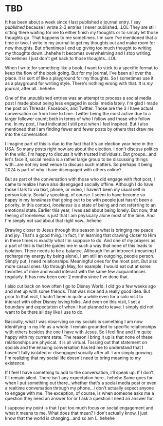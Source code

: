 # TBD

It has been about a week since I last published a journal entry. I say *published* because I wrote 2-3 entries I never published...LOL They are still sitting there waiting for me to either finish my thoughts or to simply let those thoughts go. That happens to me sometimes. I'm sure I've mentioned that a time or two. I write in my journal to get my thoughts out and make room for new thoughts. But oftentimes I end up giving too much thought to writing my thoughts down...hehehe It becomes overwhelming and I stop writing. Sometimes I just don't get back to those thoughts...LOL

When I write for something like a book, I want to stick to a specific format to keep the flow of the book going. But for my journal, I've been all over the place. It is sort of like a playground for my thoughts. So I sometimes use it as a playground for writing style. There's nothing wrong with that. It is *my* journal, after all...hehehe

One of the unpublished entries was an attempt to process a social media post I made about being less engaged in social media lately. I'm glad I made the post on Threads, Facebook, and Twitter. Those are the 3 I have actual conversation on from time to time. Twitter being the most active due to a larger follower count; both in terms of who I follow and those who follow me. In my post, I had indicated I still post when I feel inspired. But I also mentioned that I am finding fewer and fewer posts by others that draw me into the conversation.

I imagine part of this is due to the fact that it's an election year here in the USA. So many posts right now are about the election. I don't discuss politics in the wild. I'm happy to discuss it with trusted individuals. But groups...and let's face it, social media is a rather large group to be discussing things with...are not my best venue to discuss such matters. So perhaps it being 2024 is part of why I have disengaged with others online?

But as part of the conversation with those who did engage with *that* post, I came to realize I have also disengaged socially offline. Although I do have those I talk to via text, phone, or video, I haven't been my usual self in person lately. Socially speaking, of course. I seem to have become so happy in my *loneliness* that going out to be with people just hasn't been a priority. In this context, *loneliness* is a state of being and not referring to an emotional state. Earlier this year, I was sad about being lonely. But now, that feeling of loneliness is just that I am physically alone most of the time. And I'm simply not sad about that right now...hehehe

Drawing closer to Jesus through this season is what is bringing me peace and joy. That's a good thing. In fact, I'm learning that drawing closer to Him in these times is exactly what I'm suppose to do. And one of my prayers as a part of this is that He guides me in such a way that none of this leads to isolation. There needs to be a balance. Although I'm an introvert (meaning I recharge my energy by being alone), I am still an outgoing, people person. Simply put, I need relationships. Meaningful ones for the most part. But also more casual ones. Up through May, for example, I would eat out at some favorites of mine and would interact with the same few acquaintances regularly. It has now been over 2 months since I've done that.

I also cut back on how often I go to Disney World. I did go a few weeks ago and met up with some friends. That was nice and a really good idea. But prior to that visit, I hadn't been in quite a while even for a solo visit to interact with other Disney loving folks. And even on this visit, I set a boundary and expectation of when I had planned to leave. I simply did not want to be there all day like I use to do.

Basically, what I was observing on my socials is something I am now identifying in my life as a whole. I remain grounded to specific relationships with others besides the one I have with Jesus. So I feel fine and I'm quite happy with my current state. The reason I bring it up is that none of these relationships are physical. It is all virtual. Tossing out that statement on socials and the ensuing conversation has led me to understand that I haven't fully isolated or disengaged socially after all. I am simply growing. I'm realizing that my social life doesn't need to bring meaning to my existence.

If I feel I have something to add to the conversation, I'll speak up. If I don't, I'll remain silent. There isn't any expectation here...hehehe Same goes for when I put something out there...whether that's a social media post or even a realtime conversation through my phone...I don't actually expect anyone to engage with me. The exception, of course, is when someone asks me a question they need an answer for or I ask a question I need an answer for.

I suppose my point is that I put too much focus on social engagement and what it means to me. What does that mean? I don't actually know. I just know that the world is changing...and so am I...hehehe

